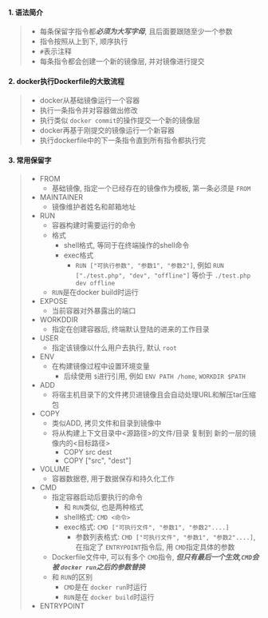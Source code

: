 #### 1. 语法简介

> - 每条保留字指令都***必须为大写字母***, 且后面要跟随至少一个参数
> - 指令按照从上到下, 顺序执行
> - `#`表示注释
> - 每条指令都会创建一个新的镜像层, 并对镜像进行提交

#### 2. docker执行Dockerfile的大致流程

> - docker从基础镜像运行一个容器
> - 执行一条指令并对容器做出修改
> - 执行类似 `docker commit`的操作提交一个新的镜像层
> - docker再基于刚提交的镜像运行一个新容器
> - 执行dockerfile中的下一条指令直到所有指令都执行完

#### 3. 常用保留字

> - FROM
>   - 基础镜像, 指定一个已经存在的镜像作为模板, 第一条必须是 `FROM`
> - MAINTAINER
>   - 镜像维护者姓名和邮箱地址
> - RUN
>   - 容器构建时需要运行的命令
>   - 格式
>     - shell格式, 等同于在终端操作的shell命令
>     - exec格式
>       - `RUN ["可执行参数", "参数1", "参数2"]`, 例如 `RUN ["./test.php", "dev", "offline"]` 等价于 `./test.php dev offline`
>   - `RUN`是在docker build时运行
> - EXPOSE
>   - 当前容器对外暴露出的端口
> - WORKDDIR
>   - 指定在创建容器后, 终端默认登陆的进来的工作目录
> - USER
>   - 指定该镜像以什么用户去执行, 默认 `root`
> - ENV
>   - 在构建镜像过程中设置环境变量
>     - 后续使用 `$`进行引用, 例如 `ENV PATH /home`, `WORKDIR $PATH`
> - ADD
>   - 将宿主机目录下的文件拷贝进镜像且会自动处理URL和解压tar压缩包
> - COPY
>   - 类似ADD, 拷贝文件和目录到镜像中
>   - 将从构建上下文目录中<源路径>的文件/目录 复制到 新的一层的镜像内的<目标路径>
>     - COPY src dest
>     - COPY ["src", "dest"]
> - VOLUME
>   - 容器数据卷, 用于数据保存和持久化工作
> - CMD
>   - 指定容器启动后要执行的命令
>     - 和 `RUN`类似, 也是两种格式
>     - shell格式: `CMD <命令>`
>     - exec格式: `CMD ["可执行文件", "参数1", "参数2"....]`
>       - 参数列表格式: `CMD ["可执行文件", "参数1", "参数2"....]`, 在指定了 `ENTRYPOINT`指令后, 用 `CMD`指定具体的参数
>   - Dockerfile文件中, 可以有多个 `CMD`指令, ***但只有最后一个生效,`CMD`会被 `docker run`之后的参数替换***
>   - 和 `RUN`的区别
>     - `CMD`是在 `docker run`时运行
>     - `RUN`是在 `docker build`时运行
> - ENTRYPOINT
